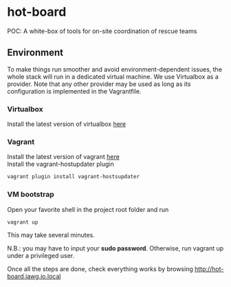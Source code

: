 # hot-board
POC: A white-box of tools for on-site coordination of rescue teams

## Environment

To make things run smoother and avoid environment-dependent issues, the whole stack will run in a dedicated virtual machine.
We use Virtualbox as a provider. Note that any other provider may be used as long as its configuration is implemented in the Vagrantfile.

### Virtualbox
Install the latest version of virtualbox [here](https://www.virtualbox.org/wiki/Downloads)

### Vagrant
Install the latest version of vagrant [here](https://www.vagrantup.com/downloads.html)  
Install the  vagrant-hostupdater plugin
```sh
vagrant plugin install vagrant-hostsupdater
```

### VM bootstrap
Open your favorite shell in the project root folder and run  
```sh
vagrant up
```

This may take several minutes.

N.B.: you may have to input your **sudo password**. Otherwise, run vagrant up under a privileged user.

Once all the steps are done, check everything works by browsing http://hot-board.jawg.io.local
